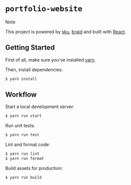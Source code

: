 # `portfolio-website`

> [!NOTE]
> This project is powered by [sku](https://github.com/seek-oss/sku), [braid](https://github.com/seek-oss/braid-design-system) and built with [React](https://facebook.github.io/react).

## Getting Started

First of all, make sure you&#39;ve installed [yarn](https://classic.yarnpkg.com/en/docs/install).

Then, install dependencies:

```bash
$ yarn install
```

## Workflow

Start a local development server:

```bash
$ yarn run start
```

Run unit tests:

```bash
$ yarn run test
```

Lint and format code:

```bash
$ yarn run lint
$ yarn run format
```

Build assets for production:

```bash
$ yarn run build
```
